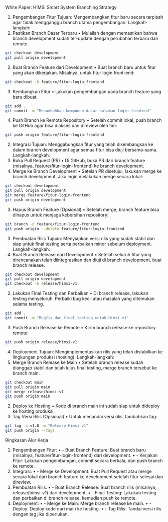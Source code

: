 White Paper: HIMSI Smart System Branching Strategy
1. Pengembangan Fitur
Tujuan:
Mengembangkan fitur baru secara terpisah agar tidak mengganggu branch utama pengembangan.
Langkah-langkah:
1. Pastikan Branch Dasar Terbaru
•	Mulailah dengan memastikan bahwa branch development sudah ter-update dengan perubahan terbaru dari remote.
```bash
git checkout development
git pull origin development
```
2. Buat Branch Feature dari Development
•	Buat branch baru untuk fitur yang akan dikerjakan. Misalnya, untuk fitur login front-end:
```bash
git checkout -b feature/fitur-login-frontend
```
3. Kembangkan Fitur
•	Lakukan pengembangan pada branch feature yang baru dibuat.
```bash
git add .
git commit -m "Menambahkan komponen dasar halaman login frontend"
```
4. Push Branch ke Remote Repository
•	Setelah commit lokal, push branch ke GitHub agar bisa diakses dan direview oleh tim:
```bash
git push origin feature/fitur-login-frontend
```
2. Integrasi
Tujuan:
Menggabungkan fitur yang telah dikembangkan ke dalam branch development agar semua fitur bisa diuji bersama-sama.
Langkah-langkah:
1. Buka Pull Request (PR)
•	Di GitHub, buka PR dari branch feature (misalnya, feature/fitur-login-frontend) ke branch development.
2. Merge ke Branch Development
•	Setelah PR disetujui, lakukan merge ke branch development. Jika ingin melakukan merge secara lokal:
```bash
git checkout development
git pull origin development
git merge feature/fitur-login-frontend
git push origin development
```
3. Hapus Branch Feature (Opsional)
•	Setelah merge, branch feature bisa dihapus untuk menjaga kebersihan repository:
```bash
git branch -d feature/fitur-login-frontend
git push origin --delete feature/fitur-login-frontend
```
3. Pembuatan Rilis
Tujuan:
Menyiapkan versi rilis yang sudah stabil dan siap untuk final testing serta perbaikan minor sebelum deployment.
Langkah-langkah:
1. Buat Branch Release dari Development
•	Setelah seluruh fitur yang direncanakan telah diintegrasikan dan diuji di branch development, buat branch release.
```bash
git checkout development
git pull origin development
git checkout -b release/himsi-v1
```
2. Lakukan Final Testing dan Perbaikan
•	Di branch release, lakukan testing menyeluruh. Perbaiki bug kecil atau masalah yang ditemukan selama testing.
```bash
git add .
git commit -m "Bugfix dan final testing untuk Himsi v1"
```
3. Push Branch Release ke Remote
•	Kirim branch release ke repository remote:
```bash
git push origin release/himsi-v1
```
4. Deployment
Tujuan:
Mengimplementasikan rilis yang telah distabilkan ke lingkungan produksi (hosting).
Langkah-langkah:
1. Merge Branch Release ke Main
•	Setelah branch release sudah dianggap stabil dan telah lulus final testing, merge branch tersebut ke branch main:
```bash
git checkout main
git pull origin main
git merge release/himsi-v1
git push origin main
```
2. Deploy ke Hosting
•	Kode di branch main ini sudah siap untuk dideploy ke hosting produksi.
3. Tag Versi Rilis (Opsional)
•	Untuk menandai versi rilis, tambahkan tag:
```bash
git tag -a v1.0 -m "Release Himsi v1"
git push origin --tags
```
Ringkasan Alur Kerja
1. Pengembangan Fitur:
•	- Buat Branch Feature: Buat branch baru (misalnya, feature/fitur-login-frontend) dari development.
•	- Kerjakan Fitur: Lakukan pengembangan, commit secara berkala, dan push branch ke remote.
2. Integrasi:
•	- Merge ke Development: Buat Pull Request atau merge secara lokal dari branch feature ke development setelah fitur selesai dan direview.
3. Pembuatan Rilis:
•	- Buat Branch Release: Buat branch rilis (misalnya, release/himsi-v1) dari development.
•	- Final Testing: Lakukan testing dan perbaikan di branch release, kemudian push ke remote.
4. Deployment:
•	- Merge ke Main: Merge branch release ke main.
•	- Deploy: Deploy kode dari main ke hosting.
•	- Tag Rilis: Tandai versi rilis dengan tag jika diperlukan.
